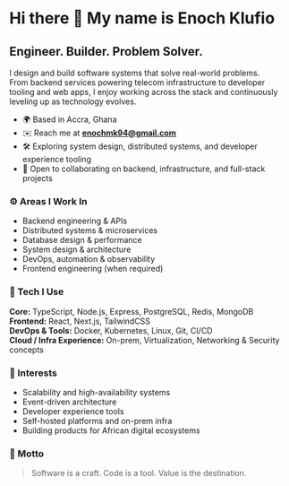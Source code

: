 Hi there 👋 My name is **Enoch Klufio**
==============================================================

Engineer. Builder. Problem Solver.
----------------------------------

I design and build software systems that solve real-world problems.  
From backend services powering telecom infrastructure to developer tooling and web apps, I enjoy working across the stack and continuously leveling up as technology evolves.

* 🌍 Based in Accra, Ghana  
* ✉️ Reach me at **enochmk94@gmail.com**  
* 🛠️ Exploring system design, distributed systems, and developer experience tooling  
* 🤝 Open to collaborating on backend, infrastructure, and full-stack projects  

### ⚙️ Areas I Work In

* Backend engineering & APIs  
* Distributed systems & microservices  
* Database design & performance  
* System design & architecture  
* DevOps, automation & observability  
* Frontend engineering (when required)  

### 🧰 Tech I Use

**Core:** TypeScript, Node.js, Express, PostgreSQL, Redis, MongoDB  
**Frontend:** React, Next.js, TailwindCSS  
**DevOps & Tools:** Docker, Kubernetes, Linux, Git, CI/CD  
**Cloud / Infra Experience:** On-prem, Virtualization, Networking & Security concepts  

### 🧠 Interests

* Scalability and high-availability systems  
* Event-driven architecture  
* Developer experience tools  
* Self-hosted platforms and on-prem infra  
* Building products for African digital ecosystems  

### 📌 Motto

> Software is a craft. Code is a tool. Value is the destination.
